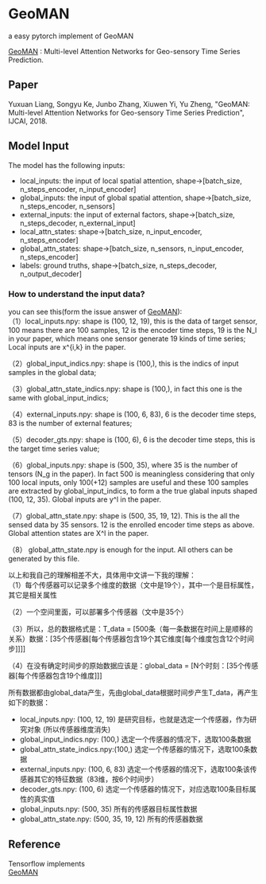# GeoMAN
a easy pytorch implement of GeoMAN

[GeoMAN](http://yuxuanliang.com/assets/pdf/ijcai-18/paper.pdf) : Multi-level Attention Networks for Geo-sensory Time Series Prediction.

## Paper
Yuxuan Liang, Songyu Ke, Junbo Zhang, Xiuwen Yi, Yu Zheng, "GeoMAN: Multi-level Attention Networks for Geo-sensory Time Series Prediction", IJCAI, 2018.

## Model Input
The model has the following inputs:<br>
- local_inputs: the input of local spatial attention, shape->[batch_size, n_steps_encoder, n_input_encoder]<br>
- global_inputs: the input of global spatial attention, shape->[batch_size, n_steps_encoder, n_sensors]<br>
- external_inputs: the input of external factors, shape->[batch_size, n_steps_decoder, n_external_input]<br>
- local_attn_states: shape->[batch_size, n_input_encoder, n_steps_encoder]<br>
- global_attn_states: shape->[batch_size, n_sensors, n_input_encoder, n_steps_encoder]<br>
- labels: ground truths, shape->[batch_size, n_steps_decoder, n_output_decoder]<br>

### How to understand the input data?

you can see this(form the issue answer of [GeoMAN](https://github.com/yoshall/GeoMAN)):<br>
（1）local_inputs.npy: shape is (100, 12, 19), this is the data of target sensor, 100 means there are 100 samples, 12 is the encoder time steps, 19 is the N_l in your paper, which means one sensor generate 19 kinds of time series; Local inputs are x^{i,k} in the paper.

（2）global_input_indics.npy: shape is (100,), this is the indics of input samples in the global data;

（3）global_attn_state_indics.npy: shape is (100,), in fact this one is the same with global_input_indics;

（4）external_inputs.npy: shape is (100, 6, 83), 6 is the decoder time steps, 83 is the number of external features;

（5）decoder_gts.npy: shape is (100, 6), 6 is the decoder time steps, this is the target time series value;

（6）global_inputs.npy: shape is (500, 35), where 35 is the number of tensors (N_g in the paper). In fact 500 is meaningless considering that only 100 local inputs, only 100(+12) samples are useful and these 100 samples are extracted by global_input_indics, to form a the true glabal inputs shaped (100, 12, 35). Global inputs are y^l in the paper.

（7）global_attn_state.npy: shape is (500, 35, 19, 12). This is the all the sensed data by 35 sensors. 12 is the enrolled encoder time steps as above. Global attention states are X^l in the paper.

（8） global_attn_state.npy is enough for the input. All others can be generated by this file.

以上和我自己的理解相差不大，具体用中文讲一下我的理解：<br>
（1）每个传感器可以记录多个维度的数据（文中是19个），其中一个是目标属性，其它是相关属性

（2）一个空间里面，可以部署多个传感器（文中是35个）

（3）所以，总的数据格式是：T_data = [500条（每一条数据在时间上是顺移的关系）数据：[35个传感器[每个传感器包含19个其它维度[每个维度包含12个时间步]]]]

（4）在没有确定时间步的原始数据应该是：global_data = [N个时刻：[35个传感器[每个传感器包含19个维度]]]

所有数据都由global_data产生，先由global_data根据时间步产生T_data，再产生如下的数据：

- local_inputs.npy: (100, 12, 19) 是研究目标，也就是选定一个传感器，作为研究对象 (所以传感器维度消失)<br>
- global_input_indics.npy: (100,) 选定一个传感器的情况下，选取100条数据<br>
- global_attn_state_indics.npy:(100,) 选定一个传感器的情况下，选取100条数据<br>
- external_inputs.npy: (100, 6, 83) 选定一个传感器的情况下，选取100条该传感器其它的特征数据（83维，按6个时间步）<br>
- decoder_gts.npy: (100, 6) 选定一个传感器的情况下，对应选取100条目标属性的真实值<br>
- global_inputs.npy: (500, 35) 所有的传感器目标属性数据<br>
- global_attn_state.npy: (500, 35, 19, 12) 所有的传感器数据<br>

## Reference
Tensorflow implements<br>
[GeoMAN](https://github.com/yoshall/GeoMAN)<br>
